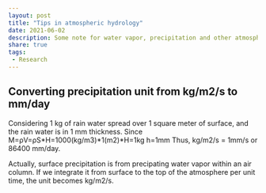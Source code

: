 ```yaml
---
layout: post
title: "Tips in atmospheric hydrology"
date: 2021-06-02
description: Some note for water vapor, precipitation and other atmospheric hydrological processes
share: true
tags:
 - Research
---
```


## Converting precipitation unit from kg/m2/s to mm/day
Considering 1 kg of rain water spread over 1 square meter of surface, and the rain water is in 1 mm thickness.
    Since M=ρV=ρS*H=1000(kg/m3)*1(m2)*H=1kg
    h=1mm
Thus, kg/m2/s = 1mm/s or  86400 mm/day.

Actually, surface precipitation is from precipating water vapor within an air column. If we integrate it from surface to the top of the atmosphere per unit time, the unit becomes kg/m2/s.
